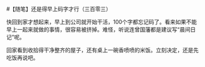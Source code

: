 #【随笔】还是得早上码字才行（三百零三）

快回到家才想起来，早上到公司就开始干活，100个字都忘记码了。看来如果不能早上一起来就做的事情，很容易被挤掉。难怪，听说连曾国藩都是建议写“晨间日记”呢。

回家看到收拾得干净整齐的屋子，还有桌上一碗香喷喷的米饭。立刻决定，还是先吃饭再说吧。
